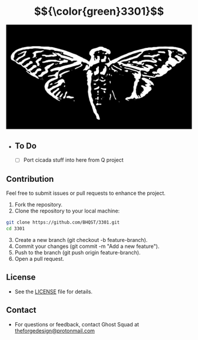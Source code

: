# $${\color{green}3301}$$

![Logo](Logo.jpg)

- ## To Do
  - [ ] Port cicada stuff into here from Q project

## Contribution
Feel free to submit issues or pull requests to enhance the project.

1. Fork the repository.
2. Clone the repository to your local machine:
```bash
git clone https://github.com/BHQST/3301.git
cd 3301
```
3. Create a new branch (git checkout -b feature-branch).
4. Commit your changes (git commit -m "Add a new feature").
5. Push to the branch (git push origin feature-branch).
6. Open a pull request.

## License
 - See the [LICENSE](LINCENSE) file for details.

## Contact
- For questions or feedback, contact Ghost Squad at theforgedesign@protonmail.com
